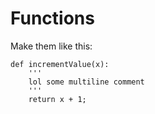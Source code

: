 # Functions

Make them like this:

```
def incrementValue(x):
	'''
	lol some multiline comment
	'''
	return x + 1;
```

